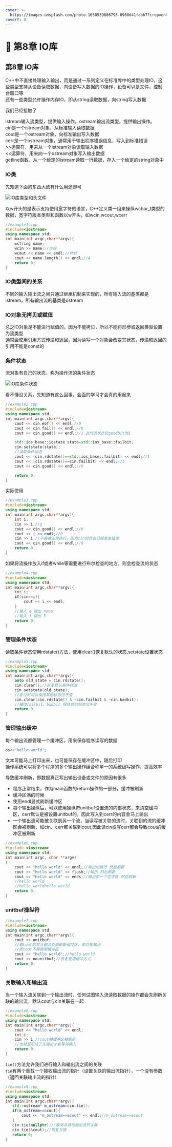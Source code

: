 ```yaml
---
cover: >-
  https://images.unsplash.com/photo-1650539886793-8968d41fabb7?crop=entropy&cs=tinysrgb&fm=jpg&ixid=MnwxOTcwMjR8MHwxfHJhbmRvbXx8fHx8fHx8fDE2NTMyMjI2NTc&ixlib=rb-1.2.1&q=80
coverY: 0
---
```


# 🥰 第8章 IO库

## 第8章 IO库

C++中不直接处理输入输出，而是通过一系列定义在标准库中的类型处理IO，这些类型支持从设备读取数据，向设备写入数据的IO操作，设备可以是文件，控制台窗口等\
还有一些类型允许操作内存IO，即从string读取数据，向string写入数据

我们已经接触了

istream输入流类型，提供输入操作。ostream输出流类型，提供输出操作。\
cin是一个istream对象，从标准输入读取数据\
cout是一个ostream对象，向标准输出写入数据\
cerr是一个ostream对象，通常用于输出程序错误信息，写入到标准错误\
\>>运算符，用来从一个istream对象读取输入数据\
<<运算符，用来向一个ostream对象写入输出数据\
getline函数，从一个给定的istream读取一行数据，存入一个给定的string对象中

### IO类

先知道下面的东西大致有什么用途即可

![IO库类型和头文件](<../../../.gitbook/assets/屏幕截图 2022-05-23 123506.jpg>)

以w开头的是表示支持使用宽字符的语言，C++定义类一组来操纵wchar\_t类型的数据，宽字符版本类型和函数以w开头，如wcin,wcout,wcerr

```cpp
//example1.cpp
#include<iostream>
using namespace std;
int main(int argc,char**argv){
    wstring name;
    wcin >> name;//你好
    wcout << name << endl;//你好
    cout << name.length() << endl;//4
    return 0;
}
```

### IO类型间的关系

不同的输入输出流之间只通过继承机制来实现的，所有输入流的基类都是istream，所有输出流的基类是ostream

### IO对象无拷贝或赋值

总之IO对象是不能进行赋值的，因为不能拷贝，所以不能将形参或返回类型设置为流类型\
通常会使用引用方式传递和返回，因为读写一个对象会改变其状态，传递和返回的引用不能是const的

### 条件状态

流对象有自己的状态，称为操作流的条件状态

![IO库条件状态](<../../../.gitbook/assets/屏幕截图 2022-05-23 125105.jpg>)

看不懂没关系，先知道有这么回事，会面的学习才会真的用起来

```cpp
//example2.cpp
#include<iostream>
using namespace std;
int main(int argc,char**argv){
    cout << cin.eof() << endl;//0
    cout << cin.fail() << endl;//0
    cout << cin.good() << endl;//1 此时流状态位goodbit为1

    std::ios_base::iostate state=std::ios_base::failbit;
    cin.setstate(state);
    //读取条件状态
    cout << (cin.rdstate()==std::ios_base::failbit) << endl;//1
    cout << (cin.rdstate()==cin.failbit) << endl;//1
    cout << cin.good() << endl;//0

    return 0;
}
```

实际使用

```cpp
//example3.cpp
#include<iostream>
using namespace std;
int main(int argc,char**argv){
    int i;
    cin >> i;//g
    cout << cin.good() << endl;//0
    cout << i << endl;//0
    cin >> i;//不会被正常执行，因为cin的状态已经发生错误
    cout << cin.good() << endl;//0
    return 0;
}
```

如果将流操作放入if或者while等需要进行布尔检查的地方，则会检查流的状态

```cpp
//example4.cpp
#include<iostream>
using namespace std;
int main(int argc,char**argv){
    int i;
    if(cin>>i){
        cout << i << endl;
    }
    //输入 e 输出 none
    //输入 3 输出 3
    return 0;
}
```

### 管理条件状态

读取条件状态使用rdstate()方法，使用clear()恢复默认的状态,setstate设置状态

```cpp
//example5.cpp
#include<iostream>
using namespace std;
int main(int argc,char**argv){
    auto old_state = cin.rdstate();
    cin.clear();//恢复默认条件状态
    cin.setstate(old_state);
    //复位时可以保持其他标志位不变
    cin.clear(cin.rdstate() & ~cin.failbit & ~cin.badbit);
    //辅位failbit、badbit 保持其他标志位不变
    return 0;
}
```

### 管理输出缓冲

每个输出流都管理一个缓冲区，用来保存程序读写的数据

```cpp
os<<"hello world";
```

文本可能马上打印出来，也可能保存在缓冲区中，随后打印\
操作系统可以将多个程序的多个输出操作组合称单一的系统级写操作，提高效率

导致缓冲刷新，即数据真正写出输出设备或文件的原因有很多

* 程序正常结束，作为main函数的return操作的一部分，缓冲被刷新
* 缓冲区满的时候
* 使用endl显式刷新缓冲区
* 每个输出操纵后，可以使用操纵符unitbuf设置流的内部状态，来清空缓冲区，cerr默认是被设置unitbuf的，因此写入到cerr的内容会马上输出
* 一个输出流可能被关联到另一个流，当读写被关联的流时，关联到的流的缓冲区会被刷新，如cin、cerr都关联到cout,因此读cin或写cerr都会导致cout的缓冲区被刷新

```cpp
//example6.cpp
#include <iostream>
using namespace std;
int main(int argc, char **argv)
{
    cout << "hello world" << endl;//输出加换行 然后刷新
    cout << "hello world" << flush;//输出 然后刷新
    cout << "hello world" << ends;//输出加一个空字符 然后刷新
    //hello world
    //hello worldhello world
    return 0;
}
```

### unitbuf操纵符

```cpp
//example7.cpp
#include<iostream>
using namespace std;
int main(int argc,char**argv){
    cout << unitbuf;
    //都cout的写入都会立即刷新缓冲区，即立即输出
    //即cout不再使用缓冲区
    cout << "hello world";//hello world
    cout << nounitbuf;//恢复使用缓冲方式
    return 0;
}
```

### 关联输入和输出流

当一个输入流关联到一个输出流时，任何试图输入流读取数据的操作都会先刷新关联的输出流，默认cout与cin关联在一起

```cpp
//example8.cpp
#include<iostream>
using namespace std;
int main(int argc,char**argv){
    cout << "hello world" << endl;
    int i;
    cin >> i;//cout被缓冲区被刷新
    //也就是形成了先输出才会等待输入
    return 0;
}
```

`tie()`方法允许我们进行输入和输出流之间的关联\
`tie`有两个重载一个接收输出流的指针（设置关联的输出流指针），一个没有参数（返回关联输出流的指针）

```cpp
//example9.cpp
#include<iostream>
using namespace std;
int main(int argc,char**argv){
   std::ostream* m_ostream=cin.tie();
   if(m_ostream==&cout){
       cout << "m_ostream==&cout" << endl;//m_ostream==&cout
   }
   cin.tie(nullptr);//取消与其他输出流的关联
   cin.tie(&cout);//恢复关联
   return 0;
}
```

